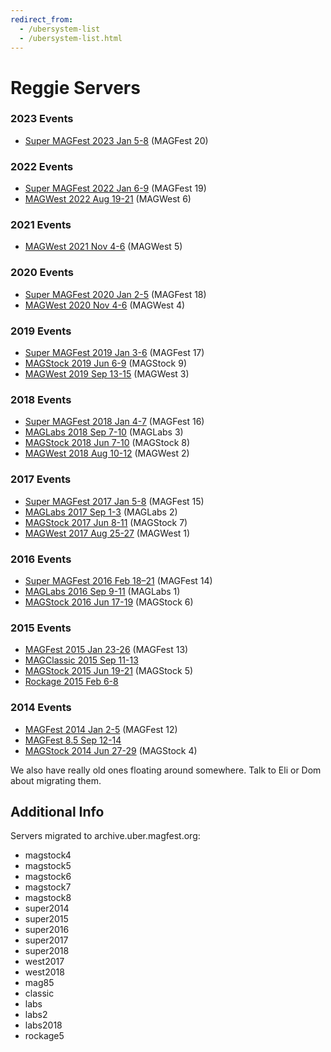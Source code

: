 ```yaml
---
redirect_from:
  - /ubersystem-list
  - /ubersystem-list.html
---
```


# Reggie Servers

### 2023 Events
* [Super MAGFest 2023 Jan 5-8](https://super2023.reggie.magfest.org/) (MAGFest 20)

### 2022 Events
* [Super MAGFest 2022 Jan 6-9](https://super2022.reggie.magfest.org/) (MAGFest 19)
* [MAGWest 2022 Aug 19-21](https://west2022.reggie.magfest.org/) (MAGWest 6)

### 2021 Events
* [MAGWest 2021 Nov 4-6](https://west2021.reggie.magfest.org/) (MAGWest 5)

### 2020 Events

* [Super MAGFest 2020 Jan 2-5](https://super2020.reggie.magfest.org/) (MAGFest 18)
* [MAGWest 2020 Nov 4-6](https://west2020.reggie.magfest.org/) (MAGWest 4)


### 2019 Events

* [Super MAGFest 2019 Jan 3-6](https://super2019.reggie.magfest.org) (MAGFest 17)
* [MAGStock 2019 Jun 6-9](https://stock2019.reggie.magfest.org/) (MAGStock 9)
* [MAGWest 2019 Sep 13-15](https://west2019.reggie.magfest.org/) (MAGWest 3)


### 2018 Events

* [Super MAGFest 2018 Jan 4-7](https://super2018.uber.magfest.org/uber) (MAGFest 16)
* [MAGLabs 2018 Sep 7-10](https://labs2018.uber.magfest.org/uber) (MAGLabs 3)
* [MAGStock 2018 Jun 7-10](https://magstock8.uber.magfest.org/uber) (MAGStock 8)
* [MAGWest 2018 Aug 10-12](https://west2018.uber.magfest.org/uber) (MAGWest 2)


### 2017 Events

* [Super MAGFest 2017 Jan 5-8](https://super2017.uber.magfest.org/uber) (MAGFest 15)
* [MAGLabs 2017 Sep 1-3](https://labs2.uber.magfest.org/uber) (MAGLabs 2)
* [MAGStock 2017 Jun 8-11](https://magstock7.uber.magfest.org/uber) (MAGStock 7)
* [MAGWest 2017 Aug 25-27](https://west2017.uber.magfest.org/uber) (MAGWest 1)


### 2016 Events

* [Super MAGFest 2016 Feb 18–21](https://super2016.uber.magfest.org/uber) (MAGFest 14)
* [MAGLabs 2016 Sep 9-11](https://labs.uber.magfest.org/uber) (MAGLabs 1)
* [MAGStock 2016 Jun 17-19](https://magstock6.uber.magfest.org/uber) (MAGStock 6)


### 2015 Events

* [MAGFest 2015 Jan 23-26](https://super2015.uber.magfest.org/uber) (MAGFest 13)
* [MAGClassic 2015 Sep 11-13](https://classic.uber.magfest.org/uber)
* [MAGStock 2015 Jun 19-21](https://magstock5.uber.magfest.org/uber) (MAGStock 5)
* [Rockage 2015 Feb 6-8](https://rockage.uber.magfest.org/uber)


### 2014 Events

* [MAGFest 2014 Jan 2-5](https://super2014.uber.magfest.org/uber) (MAGFest 12)
* [MAGFest 8.5 Sep 12-14](https://mag85.uber.magfest.org/uber)
* [MAGStock 2014 Jun 27-29](https://magstock4.uber.magfest.org/uber) (MAGStock 4)


We also have really old ones floating around somewhere. Talk to Eli or Dom about migrating them.

## Additional Info

Servers migrated to archive.uber.magfest.org:

* magstock4
* magstock5
* magstock6
* magstock7
* magstock8
* super2014
* super2015
* super2016
* super2017
* super2018
* west2017
* west2018
* mag85
* classic
* labs
* labs2
* labs2018
* rockage5
